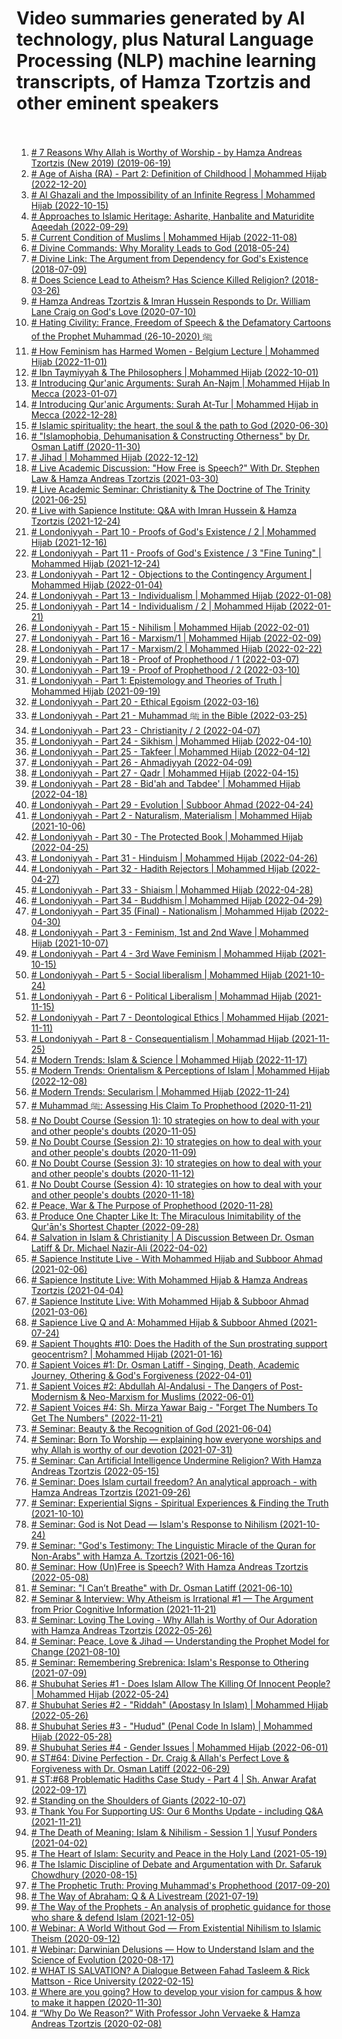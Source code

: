 # Video summaries generated by AI technology, plus Natural Language Processing (NLP) machine learning transcripts, of Hamza Tzortzis and other eminent speakers <br><br>
1. [# 7 Reasons Why Allah is Worthy of Worship - by Hamza Andreas Tzortzis (New 2019) (2019-06-19)](7_Reasons_Why_Allah_is_Worthy_of_Worship_-_by_Hamza_Andreas_Tzortzis_(New_2019).md)
2. [# Age of Aisha (RA) - Part 2: Definition of Childhood | Mohammed Hijab (2022-12-20)](Age_of_Aisha_(RA)_-_Part_2__Definition_of_Childhood___Mohammed_Hijab.md)
3. [# Al Ghazali and the Impossibility of an Infinite Regress | Mohammed Hijab (2022-10-15)](Al_Ghazali_and_the_Impossibility_of_an_Infinite_Regress___Mohammed_Hijab.md)
4. [# Approaches to Islamic Heritage: Asharite, Hanbalite and Maturidite Aqeedah (2022-09-29)](Approaches_to_Islamic_Heritage__Asharite,_Hanbalite_and_Maturidite_Aqeedah.md)
5. [# Current Condition of Muslims | Mohammed Hijab (2022-11-08)](Current_Condition_of_Muslims___Mohammed_Hijab.md)
6. [# Divine Commands: Why Morality Leads to God (2018-05-24)](Divine_Commands__Why_Morality_Leads_to_God.md)
7. [# Divine Link: The Argument from Dependency for God's Existence (2018-07-09)](Divine_Link__The_Argument_from_Dependency_for_God_s_Existence.md)
8. [# Does Science Lead to Atheism? Has Science Killed Religion? (2018-03-26)](Does_Science_Lead_to_Atheism_Has_Science_Killed_Religion.md)
9. [# Hamza Andreas Tzortzis & Imran Hussein Responds to Dr. William Lane Craig on God's Love (2020-07-10)](Hamza_Andreas_Tzortzis_&_Imran_Hussein_Responds_to_Dr._William_Lane_Craig_on_God_s_Love.md)
10. [# Hating Civility: France, Freedom of Speech & the Defamatory Cartoons of the Prophet Muhammad ﷺ (2020-10-26)](Hating_Civility__France,_Freedom_of_Speech_&_the_Defamatory_Cartoons_of_the_Prophet_Muhammad_.md)
11. [# How Feminism has Harmed Women - Belgium Lecture | Mohammed Hijab (2022-11-01)](How_Feminism_has_Harmed_Women_-_Belgium_Lecture___Mohammed_Hijab.md)
12. [# Ibn Taymiyyah & The Philosophers | Mohammed Hijab (2022-10-01)](Ibn_Taymiyyah_&_The_Philosophers___Mohammed_Hijab.md)
13. [# Introducing Qur'anic Arguments: Surah An-Najm | Mohammed Hijab In Mecca (2023-01-07)](Introducing_Qur_anic_Arguments__Surah_An-Najm___Mohammed_Hijab_In_Mecca.md)
14. [# Introducing Qur'anic Arguments: Surah At-Tur | Mohammed Hijab in Mecca (2022-12-28)](Introducing_Qur_anic_Arguments__Surah_At-Tur___Mohammed_Hijab_in_Mecca.md)
15. [# Islamic spirituality: the heart, the soul & the path to God (2020-06-30)](Islamic_spirituality__the_heart,_the_soul_&_the_path_to_God.md)
16. [# "Islamophobia, Dehumanisation & Constructing Otherness" by Dr. Osman Latiff (2020-11-30)](_Islamophobia,_Dehumanisation_&_Constructing_Otherness__by_Dr._Osman_Latiff.md)
17. [# Jihad | Mohammed Hijab (2022-12-12)](Jihad___Mohammed_Hijab.md)
18. [# Live Academic Discussion: "How Free is Speech?" With Dr. Stephen Law & Hamza Andreas Tzortzis (2021-03-30)](Live_Academic_Discussion___How_Free_is_Speech__With_Dr._Stephen_Law_&_Hamza_Andreas_Tzortzis.md)
19. [# Live Academic Seminar: Christianity & The Doctrine of The Trinity (2021-06-25)](Live_Academic_Seminar__Christianity_&_The_Doctrine_of_The_Trinity.md)
20. [# Live with Sapience Institute: Q&A with Imran Hussein & Hamza Tzortzis (2021-12-24)](Live_with_Sapience_Institute__Q&A_with_Imran_Hussein_&_Hamza_Tzortzis.md)
21. [# Londoniyyah - Part 10 - Proofs of God's Existence / 2 | Mohammed Hijab (2021-12-16)](Londoniyyah_-_Part_10_-_Proofs_of_God_s_Existence___2___Mohammed_Hijab.md)
22. [# Londoniyyah - Part 11 - Proofs of God's Existence / 3 "Fine Tuning" | Mohammed Hijab (2021-12-24)](Londoniyyah_-_Part_11_-_Proofs_of_God_s_Existence___3__Fine_Tuning____Mohammed_Hijab.md)
23. [# Londoniyyah - Part 12 - Objections to the Contingency Argument | Mohammed Hijab (2022-01-04)](Londoniyyah_-_Part_12_-_Objections_to_the_Contingency_Argument___Mohammed_Hijab.md)
24. [# Londoniyyah - Part 13 - Individualism | Mohammed Hijab (2022-01-08)](Londoniyyah_-_Part_13_-_Individualism___Mohammed_Hijab.md)
25. [# Londoniyyah - Part 14 - Individualism / 2 | Mohammed Hijab (2022-01-21)](Londoniyyah_-_Part_14_-_Individualism___2___Mohammed_Hijab.md)
26. [# Londoniyyah - Part 15 - Nihilism | Mohammed Hijab (2022-02-01)](Londoniyyah_-_Part_15_-_Nihilism___Mohammed_Hijab.md)
27. [# Londoniyyah - Part 16 - Marxism/1 | Mohammed Hijab (2022-02-09)](Londoniyyah_-_Part_16_-_Marxism_1___Mohammed_Hijab.md)
28. [# Londoniyyah - Part 17 - Marxism/2 | Mohammed Hijab (2022-02-22)](Londoniyyah_-_Part_17_-_Marxism_2___Mohammed_Hijab.md)
29. [# Londoniyyah - Part 18 - Proof of Prophethood / 1 (2022-03-07)](Londoniyyah_-_Part_18_-_Proof_of_Prophethood___1.md)
30. [# Londoniyyah - Part 19 - Proof of Prophethood / 2 (2022-03-10)](Londoniyyah_-_Part_19_-_Proof_of_Prophethood___2.md)
31. [# Londoniyyah - Part 1: Epistemology and Theories of Truth | Mohammed Hijab (2021-09-19)](Londoniyyah_-_Part_1__Epistemology_and_Theories_of_Truth___Mohammed_Hijab.md)
32. [# Londoniyyah - Part 20 - Ethical Egoism (2022-03-16)](Londoniyyah_-_Part_20_-_Ethical_Egoism.md)
33. [# Londoniyyah - Part 21 - Muhammad ﷺ in the Bible (2022-03-25)](Londoniyyah_-_Part_21_-_Muhammad__in_the_Bible.md)
34. [# Londoniyyah - Part 23 - Christianity / 2 (2022-04-07)](Londoniyyah_-_Part_23_-_Christianity___2.md)
35. [# Londoniyyah - Part 24 - Sikhism | Mohammed Hijab (2022-04-10)](Londoniyyah_-_Part_24_-_Sikhism___Mohammed_Hijab.md)
36. [# Londoniyyah - Part 25 - Takfeer | Mohammed Hijab (2022-04-12)](Londoniyyah_-_Part_25_-_Takfeer___Mohammed_Hijab.md)
37. [# Londoniyyah - Part 26 - Ahmadiyyah (2022-04-09)](Londoniyyah_-_Part_26_-_Ahmadiyyah.md)
38. [# Londoniyyah - Part 27 - Qadr | Mohammed Hijab (2022-04-15)](Londoniyyah_-_Part_27_-_Qadr___Mohammed_Hijab.md)
39. [# Londoniyyah - Part 28 - Bid'ah and Tabdee' | Mohammed Hijab (2022-04-18)](Londoniyyah_-_Part_28_-_Bid_ah_and_Tabdee____Mohammed_Hijab.md)
40. [# Londoniyyah - Part 29 - Evolution | Subboor Ahmad (2022-04-24)](Londoniyyah_-_Part_29_-_Evolution___Subboor_Ahmad.md)
41. [# Londoniyyah - Part 2 -  Naturalism, Materialism | Mohammed Hijab (2021-10-06)](Londoniyyah_-_Part_2_-__Naturalism,_Materialism___Mohammed_Hijab.md)
42. [# Londoniyyah - Part 30 - The Protected Book | Mohammed Hijab (2022-04-25)](Londoniyyah_-_Part_30_-_The_Protected_Book___Mohammed_Hijab.md)
43. [# Londoniyyah - Part 31 - Hinduism | Mohammed Hijab (2022-04-26)](Londoniyyah_-_Part_31_-_Hinduism___Mohammed_Hijab.md)
44. [# Londoniyyah - Part 32 - Hadith Rejectors | Mohammed Hijab (2022-04-27)](Londoniyyah_-_Part_32_-_Hadith_Rejectors___Mohammed_Hijab.md)
45. [# Londoniyyah - Part 33 - Shiaism | Mohammed Hijab (2022-04-28)](Londoniyyah_-_Part_33_-_Shiaism___Mohammed_Hijab.md)
46. [# Londoniyyah - Part 34 - Buddhism | Mohammed Hijab (2022-04-29)](Londoniyyah_-_Part_34_-_Buddhism___Mohammed_Hijab.md)
47. [# Londoniyyah - Part 35 (Final) - Nationalism | Mohammed Hijab (2022-04-30)](Londoniyyah_-_Part_35_(Final)_-_Nationalism___Mohammed_Hijab.md)
48. [# Londoniyyah - Part 3 - Feminism, 1st and 2nd Wave | Mohammed Hijab (2021-10-07)](Londoniyyah_-_Part_3_-_Feminism,_1st_and_2nd_Wave___Mohammed_Hijab.md)
49. [# Londoniyyah - Part 4 - 3rd Wave Feminism | Mohammed Hijab (2021-10-15)](Londoniyyah_-_Part_4_-_3rd_Wave_Feminism___Mohammed_Hijab.md)
50. [# Londoniyyah - Part 5 - Social liberalism | Mohammed Hijab (2021-10-24)](Londoniyyah_-_Part_5_-_Social_liberalism___Mohammed_Hijab.md)
51. [# Londoniyyah - Part 6 - Political Liberalism | Mohammad Hijab (2021-11-15)](Londoniyyah_-_Part_6_-_Political_Liberalism___Mohammad_Hijab.md)
52. [# Londoniyyah - Part 7 - Deontological Ethics | Mohammed Hijab (2021-11-11)](Londoniyyah_-_Part_7_-_Deontological_Ethics___Mohammed_Hijab.md)
53. [# Londoniyyah - Part 8 - Consequentialism | Mohammad Hijab (2021-11-25)](Londoniyyah_-_Part_8_-_Consequentialism___Mohammad_Hijab.md)
54. [# Modern Trends: Islam & Science | Mohammed Hijab (2022-11-17)](Modern_Trends__Islam_&_Science___Mohammed_Hijab.md)
55. [# Modern Trends: Orientalism & Perceptions of Islam | Mohammed Hijab (2022-12-08)](Modern_Trends__Orientalism_&_Perceptions_of_Islam___Mohammed_Hijab.md)
56. [# Modern Trends: Secularism | Mohammed Hijab (2022-11-24)](Modern_Trends__Secularism___Mohammed_Hijab.md)
57. [# Muhammad ﷺ: Assessing His Claim To Prophethood (2020-11-21)](Muhammad___Assessing_His_Claim_To_Prophethood.md)
58. [# No Doubt Course (Session 1): 10 strategies on how to deal with your and other people's doubts (2020-11-05)](No_Doubt_Course_(Session_1)__10_strategies_on_how_to_deal_with_your_and_other_people_s_doubts.md)
59. [# No Doubt Course (Session 2): 10 strategies on how to deal with your and other people's doubts (2020-11-09)](No_Doubt_Course_(Session_2)__10_strategies_on_how_to_deal_with_your_and_other_people_s_doubts.md)
60. [# No Doubt Course (Session 3): 10 strategies on how to deal with your and other people's doubts (2020-11-12)](No_Doubt_Course_(Session_3)__10_strategies_on_how_to_deal_with_your_and_other_people_s_doubts.md)
61. [# No Doubt Course (Session 4): 10 strategies on how to deal with your and other people's doubts (2020-11-18)](No_Doubt_Course_(Session_4)__10_strategies_on_how_to_deal_with_your_and_other_people_s_doubts.md)
62. [# Peace, War & The Purpose of Prophethood (2020-11-28)](Peace,_War_&_The_Purpose_of_Prophethood.md)
63. [# Produce One Chapter Like It: The Miraculous Inimitability of the Qur'ān's Shortest Chapter (2022-09-28)](Produce_One_Chapter_Like_It__The_Miraculous_Inimitability_of_the_Qur_n_s_Shortest_Chapter.md)
64. [# Salvation in Islam & Christianity | A Discussion Between Dr. Osman Latiff & Dr. Michael Nazir-Ali (2022-04-02)](Salvation_in_Islam_&_Christianity___A_Discussion_Between_Dr._Osman_Latiff_&_Dr._Michael_Nazir-Ali.md)
65. [# Sapience Institute Live - With Mohammed Hijab and Subboor Ahmad (2021-02-06)](Sapience_Institute_Live_-_With_Mohammed_Hijab_and_Subboor_Ahmad.md)
66. [# Sapience Institute Live: With Mohammed Hijab & Hamza Andreas Tzortzis (2021-04-04)](Sapience_Institute_Live__With_Mohammed_Hijab_&_Hamza_Andreas_Tzortzis.md)
67. [# Sapience Institute Live: With Mohammed Hijab & Subboor Ahmad (2021-03-06)](Sapience_Institute_Live__With_Mohammed_Hijab_&_Subboor_Ahmad.md)
68. [# Sapience Live Q and A: Mohammed Hijab & Subboor Ahmed (2021-07-24)](Sapience_Live_Q_and_A__Mohammed_Hijab_&_Subboor_Ahmed.md)
69. [# Sapient Thoughts #10: Does the Hadith of the Sun prostrating support geocentrism? | Mohammed Hijab (2021-01-16)](Sapient_Thoughts__10__Does_the_Hadith_of_the_Sun_prostrating_support_geocentrism___Mohammed_Hijab.md)
70. [# Sapient Voices #1: Dr. Osman Latiff - Singing, Death, Academic Journey, Othering & God's Forgiveness (2022-04-01)](Sapient_Voices__1__Dr._Osman_Latiff_-_Singing,_Death,_Academic_Journey,_Othering_&_God_s_Forgiveness.md)
71. [# Sapient Voices #2: Abdullah Al-Andalusi - The Dangers of Post-Modernism & Neo-Marxism for Muslims (2022-06-01)](Sapient_Voices__2__Abdullah_Al-Andalusi_-_The_Dangers_of_Post-Modernism_&_Neo-Marxism_for_Muslims.md)
72. [# Sapient Voices #4: Sh. Mirza Yawar Baig - "Forget The Numbers To Get The Numbers" (2022-11-21)](Sapient_Voices__4__Sh._Mirza_Yawar_Baig_-__Forget_The_Numbers_To_Get_The_Numbers_.md)
73. [# Seminar: Beauty & the Recognition of God (2021-06-04)](Seminar__Beauty_&_the_Recognition_of_God.md)
74. [# Seminar: Born To Worship — explaining how everyone worships and why Allah is worthy of our devotion (2021-07-31)](Seminar__Born_To_Worship__explaining_how_everyone_worships_and_why_Allah_is_worthy_of_our_devotion.md)
75. [# Seminar: Can Artificial Intelligence Undermine Religion? With Hamza Andreas Tzortzis (2022-05-15)](Seminar__Can_Artificial_Intelligence_Undermine_Religion_With_Hamza_Andreas_Tzortzis.md)
76. [# Seminar: Does Islam curtail freedom? An analytical approach - with Hamza Andreas Tzortzis (2021-09-26)](Seminar__Does_Islam_curtail_freedom_An_analytical_approach_-_with_Hamza_Andreas_Tzortzis.md)
77. [# Seminar: Experiential Signs - Spiritual Experiences & Finding the Truth (2021-10-10)](Seminar__Experiential_Signs_-_Spiritual_Experiences_&_Finding_the_Truth.md)
78. [# Seminar: God is Not Dead — Islam's Response to Nihilism (2021-10-24)](Seminar__God_is_Not_Dead__Islam_s_Response_to_Nihilism.md)
79. [# Seminar: "God's Testimony: The Linguistic Miracle of the Quran for Non-Arabs" with Hamza A. Tzortzis (2021-06-16)](Seminar___God_s_Testimony__The_Linguistic_Miracle_of_the_Quran_for_Non-Arabs__with_Hamza_A._Tzortzis.md)
80. [# Seminar: How (Un)Free is Speech? With Hamza Andreas Tzortzis (2022-05-08)](Seminar__How_(Un)Free_is_Speech_With_Hamza_Andreas_Tzortzis.md)
81. [# Seminar: "I Can’t Breathe" with Dr. Osman Latiff (2021-06-10)](Seminar___I_Cant_Breathe__with_Dr._Osman_Latiff.md)
82. [# Seminar & Interview: Why Atheism is Irrational #1 — The Argument from Prior Cognitive Information (2021-11-21)](Seminar_&_Interview__Why_Atheism_is_Irrational__1__The_Argument_from_Prior_Cognitive_Information.md)
83. [# Seminar: Loving The Loving - Why Allah is Worthy of Our Adoration with Hamza Andreas Tzortzis (2022-05-26)](Seminar__Loving_The_Loving_-_Why_Allah_is_Worthy_of_Our_Adoration_with_Hamza_Andreas_Tzortzis.md)
84. [# Seminar: Peace, Love & Jihad — Understanding the Prophet Model for Change (2021-08-10)](Seminar__Peace,_Love_&_Jihad__Understanding_the_Prophet_Model_for_Change.md)
85. [# Seminar: Remembering Srebrenica: Islam's Response to Othering (2021-07-09)](Seminar__Remembering_Srebrenica__Islam_s_Response_to_Othering.md)
86. [# Shubuhat Series #1 - Does Islam Allow The Killing Of Innocent People? | Mohammed Hijab (2022-05-24)](Shubuhat_Series__1_-_Does_Islam_Allow_The_Killing_Of_Innocent_People___Mohammed_Hijab.md)
87. [# Shubuhat Series #2 - "Riddah" (Apostasy In Islam) | Mohammed Hijab (2022-05-26)](Shubuhat_Series__2_-__Riddah__(Apostasy_In_Islam)___Mohammed_Hijab.md)
88. [# Shubuhat Series #3 - "Hudud" (Penal Code In Islam) | Mohammed Hijab (2022-05-28)](Shubuhat_Series__3_-__Hudud__(Penal_Code_In_Islam)___Mohammed_Hijab.md)
89. [# Shubuhat Series #4 - Gender Issues | Mohammed Hijab (2022-06-01)](Shubuhat_Series__4_-_Gender_Issues___Mohammed_Hijab.md)
90. [# ST#64: Divine Perfection - Dr. Craig & Allah's Perfect Love & Forgiveness with Dr. Osman Latiff (2022-06-29)](ST_64__Divine_Perfection_-_Dr._Craig_&_Allah_s_Perfect_Love_&_Forgiveness_with_Dr._Osman_Latiff.md)
91. [# ST:#68 Problematic Hadiths Case Study - Part 4 | Sh. Anwar Arafat (2022-09-17)](ST__68_Problematic_Hadiths_Case_Study_-_Part_4___Sh._Anwar_Arafat.md)
92. [# Standing on the Shoulders of Giants (2022-10-07)](Standing_on_the_Shoulders_of_Giants.md)
93. [# Thank You For Supporting US: Our 6 Months Update - including Q&A (2021-11-21)](Thank_You_For_Supporting_US__Our_6_Months_Update_-_including_Q&A.md)
94. [# The Death of Meaning: Islam & Nihilism - Session 1 | Yusuf Ponders (2021-04-02)](The_Death_of_Meaning__Islam_&_Nihilism_-_Session_1___Yusuf_Ponders.md)
95. [# The Heart of Islam: Security and Peace in the Holy Land (2021-05-19)](The_Heart_of_Islam__Security_and_Peace_in_the_Holy_Land.md)
96. [# The Islamic Discipline of Debate and Argumentation with Dr. Safaruk Chowdhury (2020-08-15)](The_Islamic_Discipline_of_Debate_and_Argumentation_with_Dr._Safaruk_Chowdhury.md)
97. [# The Prophetic Truth: Proving Muhammad's Prophethood (2017-09-20)](The_Prophetic_Truth__Proving_Muhammad_s_Prophethood.md)
98. [# The Way of Abraham: Q & A Livestream (2021-07-19)](The_Way_of_Abraham__Q_&_A_Livestream.md)
99. [# The Way of the Prophets - An analysis of prophetic guidance for those who share & defend Islam (2021-12-05)](The_Way_of_the_Prophets_-_An_analysis_of_prophetic_guidance_for_those_who_share_&_defend_Islam.md)
100. [# Webinar: A World Without God — From Existential Nihilism to Islamic Theism (2020-09-12)](Webinar__A_World_Without_God__From_Existential_Nihilism_to_Islamic_Theism.md)
101. [# Webinar: Darwinian Delusions — How to Understand Islam and the Science of Evolution (2020-08-17)](Webinar__Darwinian_Delusions__How_to_Understand_Islam_and_the_Science_of_Evolution.md)
102. [# WHAT IS SALVATION? A Dialogue Between Fahad Tasleem & Rick Mattson - Rice University (2022-02-15)](WHAT_IS_SALVATION_A_Dialogue_Between_Fahad_Tasleem_&_Rick_Mattson_-_Rice_University.md)
103. [# Where are you going? How to develop your vision for campus & how to make it happen (2020-11-30)](Where_are_you_going_How_to_develop_your_vision_for_campus_&_how_to_make_it_happen.md)
104. [# “Why Do We Reason?” With Professor John Vervaeke & Hamza Andreas Tzortzis (2020-02-08)](Why_Do_We_Reason_With_Professor_John_Vervaeke_&_Hamza_Andreas_Tzortzis.md)
